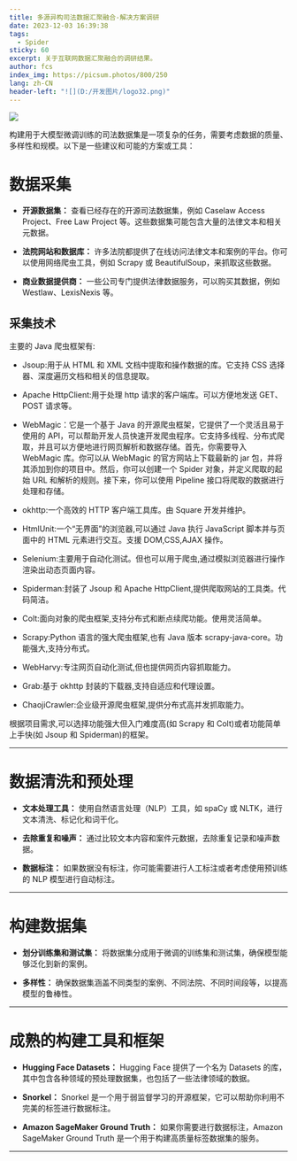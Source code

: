```yaml
---
title: 多源异构司法数据汇聚融合-解决方案调研
date: 2023-12-03 16:39:38
tags:
  - Spider
sticky: 60
excerpt: 关于互联网数据汇聚融合的调研结果。
author: fcs
index_img: https://picsum.photos/800/250
lang: zh-CN
header-left: "![](D:/开发图片/logo32.png)"
---
```



![](https://picsum.photos/800/250)


构建用于大模型微调训练的司法数据集是一项复杂的任务，需要考虑数据的质量、多样性和规模。以下是一些建议和可能的方案或工具：

# 数据采集


- **开源数据集：** 查看已经存在的开源司法数据集，例如 Caselaw Access Project、Free Law Project 等。这些数据集可能包含大量的法律文本和相关元数据。

- **法院网站和数据库：** 许多法院都提供了在线访问法律文本和案例的平台。你可以使用网络爬虫工具，例如 Scrapy 或 BeautifulSoup，来抓取这些数据。

- **商业数据提供商：** 一些公司专门提供法律数据服务，可以购买其数据，例如 Westlaw、LexisNexis 等。

## 采集技术

主要的 Java 爬虫框架有:

- Jsoup:用于从 HTML 和 XML 文档中提取和操作数据的库。它支持 CSS 选择器、深度遍历文档和相关的信息提取。

- Apache HttpClient:用于处理 http 请求的客户端库。可以方便地发送 GET、POST 请求等。

- WebMagic：它是一个基于 Java 的开源爬虫框架，它提供了一个灵活且易于使用的 API，可以帮助开发人员快速开发爬虫程序。它支持多线程、分布式爬取，并且可以方便地进行网页解析和数据存储。首先，你需要导入 WebMagic 库。你可以从 WebMagic 的官方网站上下载最新的 jar 包，并将其添加到你的项目中。然后，你可以创建一个 Spider 对象，并定义爬取的起始 URL 和解析的规则。接下来，你可以使用 Pipeline 接口将爬取的数据进行处理和存储。

- okhttp:一个高效的 HTTP 客户端工具库。由 Square 开发并维护。

- HtmlUnit:一个“无界面”的浏览器,可以通过 Java 执行 JavaScript 脚本并与页面中的 HTML 元素进行交互。支援 DOM,CSS,AJAX 操作。

- Selenium:主要用于自动化测试。但也可以用于爬虫,通过模拟浏览器进行操作渲染出动态页面内容。

- Spiderman:封装了 Jsoup 和 Apache HttpClient,提供爬取网站的工具类。代码简洁。

- Colt:面向对象的爬虫框架,支持分布式和断点续爬功能。使用灵活简单。 

- Scrapy:Python 语言的强大爬虫框架,也有 Java 版本 scrapy-java-core。功能强大,支持分布式。

- WebHarvy:专注网页自动化测试,但也提供网页内容抓取能力。

- Grab:基于 okhttp 封装的下载器,支持自适应和代理设置。

- ChaojiCrawler:企业级开源爬虫框架,提供分布式高并发抓取能力。

根据项目需求,可以选择功能强大但入门难度高(如 Scrapy 和 Colt)或者功能简单上手快(如 Jsoup 和 Spiderman)的框架。


---
# 数据清洗和预处理

- **文本处理工具：** 使用自然语言处理（NLP）工具，如 spaCy 或 NLTK，进行文本清洗、标记化和词干化。

- **去除重复和噪声：** 通过比较文本内容和案件元数据，去除重复记录和噪声数据。

- **数据标注：** 如果数据没有标注，你可能需要进行人工标注或者考虑使用预训练的 NLP 模型进行自动标注。

---
# 构建数据集

- **划分训练集和测试集：** 将数据集分成用于微调的训练集和测试集，确保模型能够泛化到新的案例。

- **多样性：** 确保数据集涵盖不同类型的案例、不同法院、不同时间段等，以提高模型的鲁棒性。

---

# 成熟的构建工具和框架

- **Hugging Face Datasets：** Hugging Face 提供了一个名为 Datasets 的库，其中包含各种领域的预处理数据集，也包括了一些法律领域的数据。

- **Snorkel：** Snorkel 是一个用于弱监督学习的开源框架，它可以帮助你利用不完美的标签进行数据标注。

- **Amazon SageMaker Ground Truth：** 如果你需要进行数据标注，Amazon SageMaker Ground Truth 是一个用于构建高质量标签数据集的服务。

---